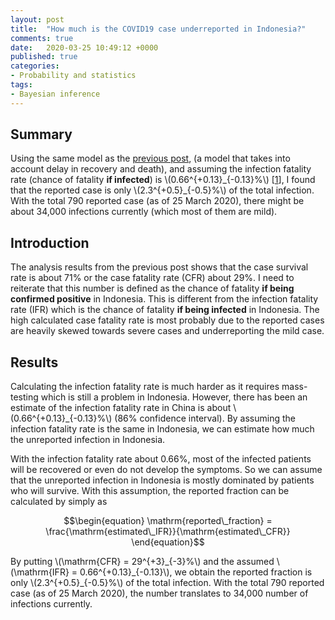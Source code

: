 ```yaml
---
layout: post
title:  "How much is the COVID19 case underreported in Indonesia?"
comments: true
date:   2020-03-25 10:49:12 +0000
published: true
categories:
- Probability and statistics
tags:
- Bayesian inference
---
```


## Summary

Using the same model as the
[previous post](https://mfkasim91.github.io/2020/03/24/survival-rate-covid19-indonesia/),
(a model that takes into account delay in recovery and death), and assuming the
infection fatality rate (chance of fatality **if infected**) is
\\(0.66^{+0.13}\_{-0.13}\%\\) \[[1](https://www.medrxiv.org/content/10.1101/2020.03.09.20033357v1.full.pdf)\],
I found that the reported case is only \\(2.3^{+0.5}\_{-0.5}\%\\) of the total
infection.
With the total 790 reported case (as of 25 March 2020), there might be about
34,000 infections currently (which most of them are mild).

## Introduction

The analysis results from the previous post shows that the case survival rate
is about 71% or the case fatality rate (CFR) about 29%.
I need to reiterate that this number is defined as the chance of fatality
**if being confirmed positive** in Indonesia.
This is different from the infection fatality rate (IFR) which is the chance of
fatality **if being infected** in Indonesia.
The high calculated case fatality rate is most probably due to the reported cases
are heavily skewed towards severe cases and underreporting the mild case.

## Results

Calculating the infection fatality rate is much harder as it requires mass-testing
which is still a problem in Indonesia.
However, there has been an estimate of the infection fatality rate in China
is about \\(0.66^{+0.13}\_{-0.13}\%\\) (86% confidence interval).
By assuming the infection fatality rate is the same in Indonesia, we can estimate
how much the unreported infection in Indonesia.

With the infection fatality rate about 0.66%, most of the infected patients will
be recovered or even do not develop the symptoms.
So we can assume that the unreported infection in Indonesia is mostly dominated
by patients who will survive.
With this assumption, the reported fraction can be calculated by simply as

$$\begin{equation}
\mathrm{reported\_fraction} = \frac{\mathrm{estimated\_IFR}}{\mathrm{estimated\_CFR}}
\end{equation}$$

By putting \\(\mathrm{CFR} = 29^{+3}\_{-3}\%\\) and the assumed
\\(\mathrm{IFR} = 0.66^{+0.13}\_{-0.13}\\), we obtain the reported fraction is
only \\(2.3^{+0.5}\_{-0.5}\%\\) of the total infection.
With the total 790 reported case (as of 25 March 2020), the number translates to
34,000 number of infections currently.
